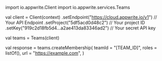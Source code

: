 import io.appwrite.Client
import io.appwrite.services.Teams

val client = Client(context)
    .setEndpoint("https://cloud.appwrite.io/v1") // Your API Endpoint
    .setProject("5df5acd0d48c2") // Your project ID
    .setKey("919c2d18fb5d4...a2ae413da83346ad2") // Your secret API key

val teams = Teams(client)

val response = teams.createMembership(
    teamId = "[TEAM_ID]",
    roles = listOf(),
    url = "https://example.com",
)

